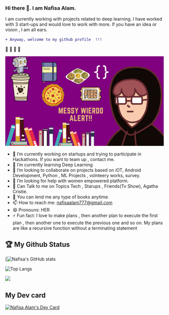 ### Hi there 👋. I am Nafisa Alam.
 I am currently working with projects related to deep learning. I have worked with 3 start-ups and would love to work with more. If you have an idea or vision , I am all ears.
 ```diff
 + Anyway, welcome to my github profile  !!!  
```
:tada: :tada: :tada: :tada:

![](me.png)

<!--
add colorful social links
**NafuKrypto/NafuKrypto** is a ✨ _special_ ✨ repository because its `README.md` (this file) appears on your GitHub profile.

Here are some ideas to get you started:-->

- 🔭 I’m currently working on startups and trying to participate in Hackathons. If you want to team up , contact me.
- 🌱 I’m currently learning Deep Learning
- 👯 I’m looking to collaborate on projects based on iOT, Android Development, Python , ML Projects , volnteery works, survey.
- 🤔 I’m looking for help with women empowered platform.
- 💬 Can Talk to me on Topics Tech , Starups , Friends(Tv Show), Agatha Cristie.
- :book: You can lend me any type of books anytime.
- 📫 How to reach me: nafisaalam777@gmail.com
- 😄 Pronouns: HER
- ⚡ Fun fact:  I love to make plans , then another plan to execute the first plan , then another one to execute the previous one and so on. My plans are like a recursive function without a terminating statement  
<!--## 🧰 Languages and Tools:
<p align="center">
<img src="https://raw.githubusercontent.com/github/explore/80688e429a7d4ef2fca1e82350fe8e3517d3494d/topics/python/python.png" alt="Python" height="40" style="vertical-align:top; margin:4px">
<img src="https://raw.githubusercontent.com/github/explore/80688e429a7d4ef2fca1e82350fe8e3517d3494d/topics/javascript/javascript.png" alt="Javascript" height="40" style="vertical-align:top; margin:4px">
<img src="https://raw.githubusercontent.com/github/explore/80688e429a7d4ef2fca1e82350fe8e3517d3494d/topics/visual-studio-code/visual-studio-code.png" alt="VS Code" height="40" style="vertical-align:top; margin:4px">
</p>-->

## 🏆 My Github Status
[![Nafisa's GitHub stats](https://github-readme-stats.vercel.app/api?username=NafuKrypto&show_icons=true&theme=radical) <!--my stats-->

 
<!--[![Top Langs](https://github-readme-stats.vercel.app/api/top-langs/?username=NafuKrypto&langs_count=6)](https://github.com/NafuKrypto/github-readme-stats)--><!--my langs-->
![Top Langs](https://github-readme-stats.vercel.app/api/top-langs/?username=NafuKrypto&theme=radical)<!--my langs-->
<!--![GitHub stats](https://github-readme-stats.vercel.app/api?username=NafuKrypto&show_icons=true&theme=tokyonight) -->

![](https://komarev.com/ghpvc/?username=NafuKrypto)
## My Dev card
<a href="https://app.daily.dev/nafisaalam"><img src="https://api.daily.dev/devcards/19fe0b7872cc4c7384b3308a779780b8.png?r=t0m" width="400" alt="Nafisa Alam's Dev Card"/></a>
